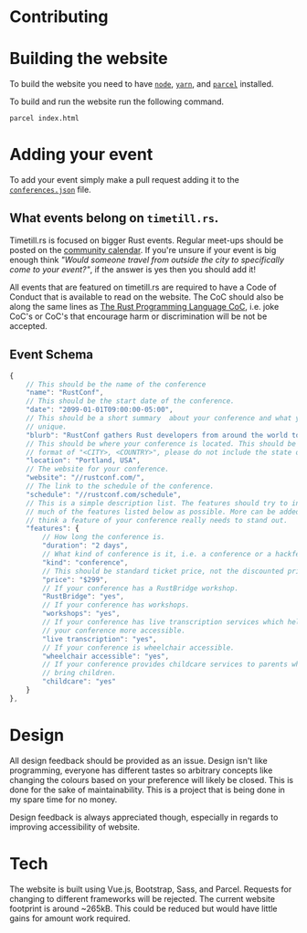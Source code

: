 # Contributing

# Building the website
To build the website you need to have [`node`], [`yarn`], and [`parcel`]
installed.

To build and run the website run the following command.
```
parcel index.html
```

# Adding your event
To add your event simply make a pull request adding it to the
[`conferences.json`] file.

## What events belong on `timetill.rs`.
Timetill.rs is focused on bigger Rust events. Regular meet-ups should be posted
on the [community calendar]. If you're unsure if your event is big enough think
_"Would someone travel from outside the city to specifically come to your
event?"_, if the answer is yes then you should add it!

All events that are featured on timetill.rs are required to have a Code of
Conduct that is available to read on the website. The CoC should also be along
the same lines as [The Rust Programming Language CoC], i.e. joke CoC's or CoC's
that encourage harm or discrimination will be not be accepted.

## Event Schema
```javascript
{
    // This should be the name of the conference
    "name": "RustConf",
    // This should be the start date of the conference.
    "date": "2099-01-01T09:00:00-05:00",
    // This should be a short summary  about your conference and what yours
    // unique.
    "blurb": "RustConf gathers Rust developers from around the world to learn and share with one another. It kicks off with optional training courses which lead into the Day 2 schedule of keynote speeches, technical talks and a community happy hour.",
    // This should be where your conference is located. This should be in the
    // format of "<CITY>, <COUNTRY>", please do not include the state or county.
    "location": "Portland, USA",
    // The website for your conference.
    "website": "//rustconf.com/",
    // The link to the schedule of the conference.
    "schedule": "//rustconf.com/schedule",
    // This is a simple description list. The features should try to include as
    // much of the features listed below as possible. More can be added if you
    // think a feature of your conference really needs to stand out.
    "features": {
        // How long the conference is.
        "duration": "2 days",
        // What kind of conference is it, i.e. a conference or a hackfest.
        "kind": "conference",
        // This should be standard ticket price, not the discounted price.
        "price": "$299",
        // If your conference has a RustBridge workshop.
        "RustBridge": "yes",
        // If your conference has workshops.
        "workshops": "yes",
        // If your conference has live transcription services which help make
        // your conference more accessible.
        "live transcription": "yes",
        // If your conference is wheelchair accessible.
        "wheelchair accessible": "yes",
        // If your conference provides childcare services to parents who need to
        // bring children.
        "childcare": "yes"
    }
},
```

# Design
All design feedback should be provided as an issue. Design isn't like
programming, everyone has different tastes so arbitrary concepts like changing
the colours based on your preference will likely be closed. This is done for the
sake of maintainability. This is a project that is being done in my spare
time for no money.

Design feedback is always appreciated though, especially in regards to improving
accessibility of website.

# Tech
The website is built using Vue.js, Bootstrap, Sass, and Parcel. Requests for
changing to different frameworks will be rejected. The current website footprint
is around ~265kB. This could be reduced but would have little gains for amount
work required.

[`node`]: //nodejs.org/
[`yarn`]: //yarnpkg.com
[`parcel`]: //parceljs.org
[`conferences.json`]: ./conferences.json
[community calendar]: //www.google.com/calendar/embed?src=apd9vmbc22egenmtu5l6c5jbfc%40group.calendar.google.com
[The Rust Programming Language CoC]: https://www.rust-lang.org/policies/code-of-conduct

